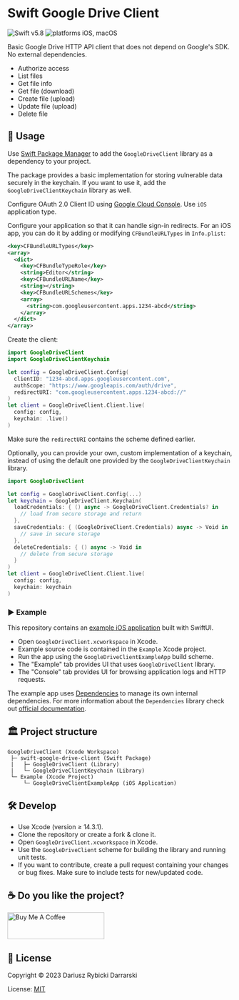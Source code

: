 # Swift Google Drive Client

![Swift v5.8](https://img.shields.io/badge/swift-v5.8-orange.svg)
![platforms iOS, macOS](https://img.shields.io/badge/platforms-iOS,_macOS-blue.svg)

Basic Google Drive HTTP API client that does not depend on Google's SDK. No external dependencies.

- Authorize access
- List files
- Get file info
- Get file (download)
- Create file (upload)
- Update file (upload)
- Delete file

## 📖 Usage

Use [Swift Package Manager](https://swift.org/package-manager/) to add the `GoogleDriveClient` library as a dependency to your project. 

The package provides a basic implementation for storing vulnerable data securely in the keychain. If you want to use it, add the `GoogleDriveClientKeychain` library as well.

Configure OAuth 2.0 Client ID using [Google Cloud Console](https://console.cloud.google.com/). Use `iOS` application type.

Configure your application so that it can handle sign-in redirects. For an iOS app, you can do it by adding or modifying `CFBundleURLTypes` in `Info.plist`:

```xml
<key>CFBundleURLTypes</key>
<array>
  <dict>
    <key>CFBundleTypeRole</key>
    <string>Editor</string>
    <key>CFBundleURLName</key>
    <string></string>
    <key>CFBundleURLSchemes</key>
    <array>
      <string>com.googleusercontent.apps.1234-abcd</string>
    </array>
  </dict>
</array>
```

Create the client:

```swift
import GoogleDriveClient
import GoogleDriveClientKeychain

let config = GoogleDriveClient.Config(
  clientID: "1234-abcd.apps.googleusercontent.com",
  authScope: "https://www.googleapis.com/auth/drive",
  redirectURI: "com.googleusercontent.apps.1234-abcd://"
)
let client = GoogleDriveClient.Client.live(
  config: config,
  keychain: .live()
)
```

Make sure the `redirectURI` contains the scheme defined earlier.

Optionally, you can provide your own, custom implementation of a keychain, instead of using the default one provided by the `GoogleDriveClientKeychain` library.

```swift
import GoogleDriveClient

let config = GoogleDriveClient.Config(...)
let keychain = GoogleDriveClient.Keychain(
  loadCredentials: { () async -> GoogleDriveClient.Credentials? in
    // load from secure storage and return
  },
  saveCredentials: { (GoogleDriveClient.Credentials) async -> Void in
    // save in secure storage
  },
  deleteCredentials: { () async -> Void in
    // delete from secure storage
  }
)
let client = GoogleDriveClient.Client.live(
  config: config,
  keychain: keychain
)
``` 

### ▶️ Example

This repository contains an [example iOS application](Example/GoogleDriveClientExampleApp) built with SwiftUI.

- Open `GoogleDriveClient.xcworkspace` in Xcode.
- Example source code is contained in the `Example` Xcode project.
- Run the app using the `GoogleDriveClientExampleApp` build scheme.
- The "Example" tab provides UI that uses `GoogleDriveClient` library.
- The "Console" tab provides UI for browsing application logs and HTTP requests.

The example app uses [Dependencies](https://github.com/pointfreeco/swift-dependencies) to manage its own internal dependencies. For more information about the `Dependencies` library check out [official documentation](https://pointfreeco.github.io/swift-dependencies/main/documentation/dependencies).

## 🏛 Project structure

```
GoogleDriveClient (Xcode Workspace)
 ├─ swift-google-drive-client (Swift Package)
 |   ├─ GoogleDriveClient (Library)
 |   └─ GoogleDriveClientKeychain (Library)
 └─ Example (Xcode Project)
     └─ GoogleDriveClientExampleApp (iOS Application)
```

## 🛠 Develop

- Use Xcode (version ≥ 14.3.1).
- Clone the repository or create a fork & clone it.
- Open `GoogleDriveClient.xcworkspace` in Xcode.
- Use the `GoogleDriveClient` scheme for building the library and running unit tests.
- If you want to contribute, create a pull request containing your changes or bug fixes. Make sure to include tests for new/updated code.

## ☕️ Do you like the project?

<a href="https://www.buymeacoffee.com/darrarski" target="_blank"><img src="https://cdn.buymeacoffee.com/buttons/v2/default-yellow.png" alt="Buy Me A Coffee" height="60" width="217" style="height: 60px !important;width: 217px !important;" ></a>

## 📄 License

Copyright © 2023 Dariusz Rybicki Darrarski

License: [MIT](LICENSE)

